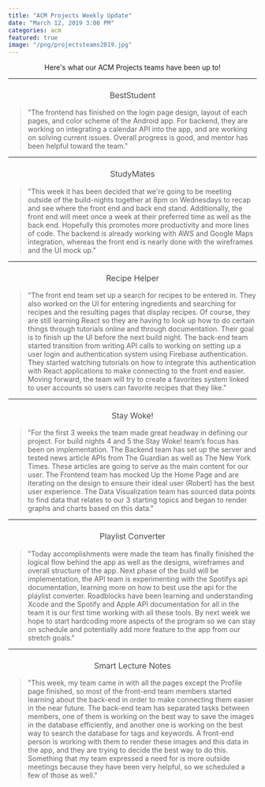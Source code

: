 ```yaml
---
title: "ACM Projects Weekly Update"
date: "March 12, 2019 3:00 PM"
categories: acm
featured: true
image: "/png/projectsteams2019.jpg"
---
```


<span style="text-align: center; display: block;">Here's what our ACM Projects teams have been up to!</span>

<!--more-->

-----

<h3 style="text-align: center; font-weight: 300;">BestStudent</h3>

<blockquote>
"The frontend has finished on the login page design, layout of each pages, and color scheme of the Android app. For backend, they are working on integrating a calendar API into the app, and are working on solving current issues. Overall progress is good, and mentor has been helpful toward the team."
</blockquote>

-----

<h3 style="text-align: center; font-weight: 300;">StudyMates</h3>

<blockquote>
"This week it has been decided that we're going to be meeting outside of the build-nights together at 8pm on Wednesdays to recap and see where the front end and back end stand. Additionally, the front end will meet once a week at their preferred time as well as the back end. Hopefully this promotes more productivity and more lines of code. The backend is already working with AWS and Google Maps integration, whereas the front end is nearly done with the wireframes and the UI mock up."
</blockquote>

-----

<h3 style="text-align: center; font-weight: 300;">Recipe Helper</h3>

<blockquote>
"The front end team set up a search for recipes to be entered in. They also worked on the UI for entering ingredients and searching for recipes and the resulting pages that display recipes. Of course, they are still learning React so they are having to look up how to do certain things through tutorials online and through documentation. Their goal is to finish up the UI before the next build night. The back-end team started transition from writing API calls to working on setting up a user login and authentication system using Firebase authentication. They started watching tutorials on how to integrate this authentication with React applications to make connecting to the front end easier. Moving forward, the team will try to create a favorites system linked to user accounts so users can favorite recipes that they like."
</blockquote>

-----

<h3 style="text-align: center; font-weight: 300;">Stay Woke!</h3>

<blockquote>
"For the first 3 weeks the team made great headway in defining our project. For build nights 4 and 5 the Stay Woke! team’s focus has been on implementation. The Backend team has set up the server and tested news article APIs from The Guardian as well as The New York Times. These articles are going to serve as the main content for our user. The Frontend team has mocked Up the Home Page and are iterating on the design to ensure their ideal user (Robert) has the best user experience. The Data Visualization team has sourced data points to find data that relates to our 3 starting topics and began to render graphs and charts based on this data."
</blockquote>

-----

<h3 style="text-align: center; font-weight: 300;">Playlist Converter</h3>

<blockquote>
"Today accomplishments were made the team has finally finished the logical flow behind the app as well as the designs, wireframes and overall structure of the app. Next phase of the build will be implementation, the API team is experimenting with the Spotifys api documentation, learning more on how to best use the api for the playlist converter. Roadblocks have been learning and understanding Xcode and the Spotify and Apple API documentation for all in the team it is our first time working with all these tools. By next week we hope to start hardcoding more aspects of the program so we can stay on schedule and potentially add more feature to the app from our stretch goals."
</blockquote>

-----

<h3 style="text-align: center; font-weight: 300;">Smart Lecture Notes</h3>

<blockquote>
"This week, my team came in with all the pages except the Profile page finished, so most of the front-end team members started learning about the back-end in order to make connecting them easier in the near future.  The back-end team has separated tasks between members, one of them is working on the best way to save the images in the database efficiently, and another one is working on the best way to search the database for tags and keywords.  A front-end person is working with them to render these images and this data in the app, and they are trying to decide the best way to do this.  Something that my team expressed a need for is more outside meetings because they have been very helpful, so we scheduled a few of those as well."
</blockquote>
